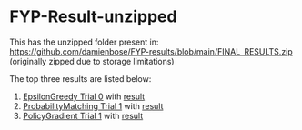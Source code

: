 # FYP-Result-unzipped

This has the unzipped folder present in: https://github.com/damienbose/FYP-results/blob/main/FINAL_RESULTS.zip (originally zipped due to storage limitations)

The top three results are listed below:

1.	[EpsilonGreedy Trial 0](https://github.com/damienbose/FYP-Result-unzipped/blob/main/FINAL_RESULTS/FYPLocalSearch/EpsilonGreedy/trial_0/validate_logs/experiment.diff) with [result](https://github.com/damienbose/FYP-Result-unzipped/blob/main/FINAL_RESULTS/FYPLocalSearch/EpsilonGreedy/trial_0/validate_logs/experiment.log#L11911C76-L11911C81)
2.	[ProbabilityMatching Trial 1](https://github.com/damienbose/FYP-Result-unzipped/blob/main/FINAL_RESULTS/FYPLocalSearch/ProbabilityMatching/trial_1/validate_logs/experiment.diff) with [result](https://github.com/damienbose/FYP-Result-unzipped/blob/main/FINAL_RESULTS/FYPLocalSearch/ProbabilityMatching/trial_1/validate_logs/experiment.log#L11911C76-L11911C81)
3.	[PolicyGradient Trial 1](https://github.com/damienbose/FYP-Result-unzipped/blob/main/FINAL_RESULTS/FYPLocalSearch/PolicyGradient/trial_1/validate_logs/experiment.diff) with [result](https://github.com/damienbose/FYP-Result-unzipped/blob/main/FINAL_RESULTS/FYPLocalSearch/PolicyGradient/trial_1/validate_logs/experiment.log#L11911C76-L11911C81)



